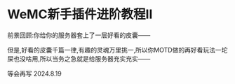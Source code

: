 # WeMC新手插件进阶教程Ⅱ
前景回顾:你给你的服务器套上了一层好看的皮囊——

但是<Badge type="tip" text="周知所众" />,好看的皮囊千篇一律,有趣的灵魂万里挑一,所以你MOTD做的再好看玩法一坨屎也没啥用,所以当务之急就是给服务器充实充实——

等会再写 2024.8.19
